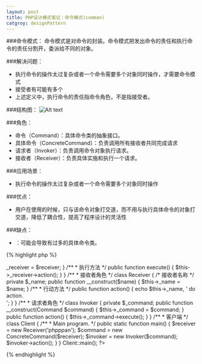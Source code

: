 ```yaml
---
layout: post
title: PHP设计模式笔记：命令模式(comman) 
catgroy: designPattern
---
```



###命令模式：
命令模式是对命令的封装。命令模式把发出命令的责任和执行命令的责任分割开，委派给不同的对象。

###解决问题：
* 执行命令的操作太过复杂或者一个命令需要多个对象同时操作，才需要命令模式
* 接受者有可能有多个
* 上述定义中，执行命令的责任指命令角色，不是指接受者。

###结构图：
![Alt text](http://www.phppan.com/wp-content/uploads/2010/08/Command.jpg)

###角色：

* 命令（Command）：具体命令类的抽象接口。
* 具体命令（ConcreteCommand）：负责调用所有接收者共同完成请求
* 请求者（Invoker）：负责调用命令对象执行请求。
* 接收者（Receiver）：负责具体实施和执行一个请求。

###应用场景：

* 执行命令的操作太过复杂或者一个命令需要多个对象同时操作

###优点：

* 用户在使用的时候，只与该命令对象打交道，而不用与执行具体命令的对象打交道，降低了耦合性，提高了程序设计的灵活性

###缺点：

* ：可能会导致有过多的具体命令类。

{% highlight php %}
<?php
/**
 * 命令模式 2010-08-21 sz
 * @author phppan.p#gmail.com  http://www.phppan.com                                                       
 * 哥学社成员（http://www.blog-brother.com/）
 * @package design pattern
 */
 
/**
 * 命令角色
 */
interface Command {
 
    /**
     * 执行方法
     */
    public function execute();
}
 
/**
 * 具体命令角色
 */
class ConcreteCommand implements Command {
 
    private $_receiver;
 
    public function __construct(Receiver $receiver) {
        $this->_receiver = $receiver;
    }
 
    /**
     * 执行方法
     */
    public function execute() {
        $this->_receiver->action();
    }
}
 
/**
 * 接收者角色
 */
class Receiver {
 
    /* 接收者名称 */
    private $_name;
 
    public function __construct($name) {
        $this->_name = $name;
    }
 
    /**
     * 行动方法
     */
    public function action() {
        echo $this->_name, ' do action.<br />';
    }
}
 
/**
 * 请求者角色
 */
class Invoker {
 
    private $_command;
 
    public function __construct(Command $command) {
        $this->_command = $command;
    }
 
    public function action() {
        $this->_command->execute();
    }
}
 
/**
 * 客户端
 */
class Client {
 
     /**
     * Main program.
     */
    public static function main() {
        $receiver = new Receiver('phpppan');
        $command = new ConcreteCommand($receiver);
        $invoker = new Invoker($command);
        $invoker->action();
    }
}
 
Client::main();
?>
{% endhighlight %}
